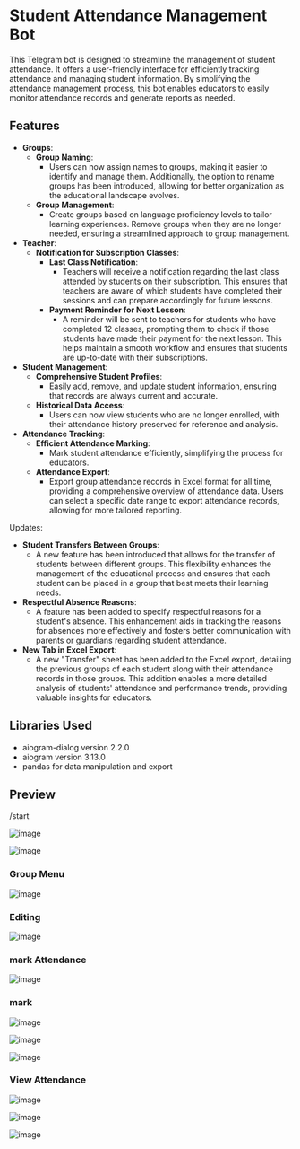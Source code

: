 # Student Attendance Management Bot

This Telegram bot is designed to streamline the management of student attendance. It offers a user-friendly interface for efficiently tracking attendance and managing student information. By simplifying the attendance management process, this bot enables educators to easily monitor attendance records and generate reports as needed.

## Features

- **Groups**:
     - **Group Naming**:
          - Users can now assign names to groups, making it easier to identify and manage them. Additionally, the option to rename groups has been introduced, allowing for better organization as the educational landscape evolves.
     - **Group Management**:
          - Create groups based on language proficiency levels to tailor learning experiences. Remove groups when they are no longer needed, ensuring a streamlined approach to group management.
- **Teacher**:
     - **Notification for Subscription Classes**:
          - **Last Class Notification**:
               - Teachers will receive a notification regarding the last class attended by students on their subscription. This ensures that teachers are aware of which students have completed their sessions and can prepare accordingly for future lessons.
          - **Payment Reminder for Next Lesson**:
               - A reminder will be sent to teachers for students who have completed 12 classes, prompting them to check if those students have made their payment for the next lesson. This helps maintain a smooth workflow and ensures that students are up-to-date with their subscriptions.
- **Student Management**:
     - **Comprehensive Student Profiles**:
          - Easily add, remove, and update student information, ensuring that records are always current and accurate.
     - **Historical Data Access**:
          - Users can now view students who are no longer enrolled, with their attendance history preserved for reference and analysis.
- **Attendance Tracking**:
     - **Efficient Attendance Marking**:
          - Mark student attendance efficiently, simplifying the process for educators.
     - **Attendance Export**:
          - Export group attendance records in Excel format for all time, providing a comprehensive overview of attendance data. Users can select a specific date range to export attendance records, allowing for more tailored reporting.

Updates:
- **Student Transfers Between Groups**:
     - A new feature has been introduced that allows for the transfer of students between different groups. This flexibility enhances the management of the educational process and ensures that each student can be placed in a group that best meets their learning needs.
- **Respectful Absence Reasons**:
     - A feature has been added to specify respectful reasons for a student's absence. This enhancement aids in tracking the reasons for absences more effectively and fosters better communication with parents or guardians regarding student attendance.
- **New Tab in Excel Export**:
     - A new "Transfer" sheet has been added to the Excel export, detailing the previous groups of each student along with their attendance records in those groups. This addition enables a more detailed analysis of students' attendance and performance trends, providing valuable insights for educators.



## Libraries Used

- aiogram-dialog version 2.2.0
- aiogram version 3.13.0
- pandas for data manipulation and export

## Preview
/start

![image](https://github.com/user-attachments/assets/6482cff1-c6a2-408c-884a-099446d1784e)

![image](https://github.com/user-attachments/assets/733c504b-9871-4fff-bbe0-a2f54da1490b)

### Group Menu
![image](https://github.com/user-attachments/assets/13f9f29b-ba0b-4a26-b162-00b85107ca18)

### Editing
![image](https://github.com/user-attachments/assets/cc2380a3-be51-4fca-86a2-e273a36a31f6)

### mark Attendance
![image](https://github.com/user-attachments/assets/862bd0df-acdf-47bf-802a-ab93c16d8bb5)

### mark
![image](https://github.com/user-attachments/assets/b14c0cf9-e61c-4a54-b092-a20e9a2097db)

![image](https://github.com/user-attachments/assets/2a6ed3bf-24dc-48ac-b261-2cfdcd047641)

![image](https://github.com/user-attachments/assets/280836f6-d27b-407a-98b7-67b78424a306)

### View Attendance
![image](https://github.com/user-attachments/assets/99fbfacc-d46b-46fc-bd77-412d539b3df0)

![image](https://github.com/user-attachments/assets/fb501fd7-f5f3-45aa-a0f6-cb2dffef10b4)

![image](https://github.com/user-attachments/assets/2e6ba4b5-32d6-4d96-a136-5c09222c8fa8)







